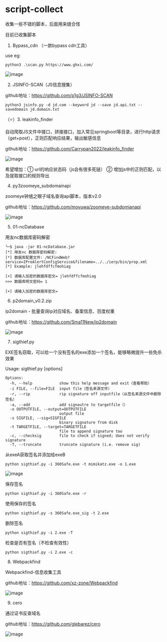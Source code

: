 # script-collect
收集一些不错的脚本，后面用来缝合怪

目前已收集脚本
1. Bypass_cdn （一款bypass cdn工具）

use eg:

```python3 .\scan.py https://www.ghxi.com/```

![image](https://user-images.githubusercontent.com/37091232/195241543-9e753462-1b0a-43da-9616-39cd93b48ef0.png)


2. JSINFO-SCAN（JS信息搜集）

github地址：https://github.com/p1g3/JSINFO-SCAN

```python3 jsinfo.py -d jd.com --keyword jd --save jd.api.txt --savedomain jd.domain.txt```


（⭐）3. leakinfo_finder

自动爬取JS文件中接口，拼接接口，加入常见springboot等目录，进行http请求（get+post），正则匹配响应结果，输出敏感信息

github地址：https://github.com/Carrypan2022/leakinfo_finder

![image](https://user-images.githubusercontent.com/37091232/195039111-39f66975-09e8-4555-ae54-90a43f6fcad2.png)

希望增加：① url的响应状态码（js会有很多死链） ② 增加js中的正则匹配，以及提取接口的规则导出

4. py3zoomeye_subdomainapi

zoomeye钟馗之眼子域名查询api脚本，版本v2.0

github地址：https://github.com/moyuwa/zoomeye-subdomianapi

![image](https://user-images.githubusercontent.com/37091232/195241489-818ec188-26b7-4c32-aa14-ba718af3f2d8.png)

5. 01-ncDatabase

用友nc数据库密码解密

```
╰─$ java -jar 01-ncDatabase.jar
[*] 用友nc 数据库密码解密:
[*] 数据库配置文件: /NCFindWeb?service=IPreAlertConfigService&filename=../../ierp/bin/prop.xml
[*] Example: jlehfdffcfmohiag

[+] 请输入加密的数据库密文= jlehfdffcfmohiag
>>> 数据库明文密码= 1

[+] 请输入加密的数据库密文=
```

6. p2domain_v0.2.zip

ip2domain - 批量查询ip对应域名、备案信息、百度权重

github地址：https://github.com/Sma11New/ip2domain

![image](https://user-images.githubusercontent.com/37091232/198302360-7ed6f52e-9a3a-42ae-8d26-be677f7e4221.png)

7. sigthief.py

EXE签名窃取，可以给一个没有签名的exe添加一个签名，能够略微提升一些免杀效果

Usage: sigthief.py [options]

```
Options:
  -h, --help            show this help message and exit（查看帮助）
  -i FILE, --file=FILE  input file（签名来源文件）
  -r, --rip             rip signature off inputfile（从签名来源文件中删除签名）
  -a, --add             add signautre to targetfile（）
  -o OUTPUTFILE, --output=OUTPUTFILE
                        output file
  -s SIGFILE, --sig=SIGFILE
                        binary signature from disk
  -t TARGETFILE, --target=TARGETFILE
                        file to append signature too
  -c, --checksig        file to check if signed; does not verify signature
  -T, --truncate        truncate signature (i.e. remove sig)
```
从exeA获取签名并添加给exeB 
 ```
 python sigthief.py -i 360Safe.exe -t mimikatz.exe -o 1.exe
 ```
 ![image](https://user-images.githubusercontent.com/37091232/200159217-2ddfa347-bb6f-441f-b7aa-d45efa45398f.png)

保存签名
```
python sigthief.py -i 360Safe.exe -r
```
使用保存的签名
```
python sigthief.py -s 360Safe.exe_sig -t 2.exe
```
删除签名
```
python sigthief.py -i 2.exe -T
```
检查是否有签名（不检查有效性）
```
python sigthief.py -i 2.exe -c
```

8. Webpackfind

Webpackfind-信息收集工具

github地址：https://github.com/xz-zone/Webpackfind

![image](https://user-images.githubusercontent.com/37091232/200601302-efd6a2f4-e27b-4532-b465-87a748eec183.png)


9. cero

通过证书反查域名

github地址：https://github.com/glebarez/cero

![image](https://user-images.githubusercontent.com/37091232/200862677-c3bbbe9d-478f-4e82-a716-9f476631044b.png)

